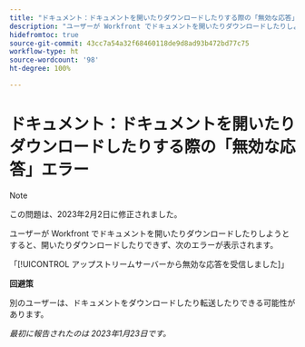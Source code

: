 ```yaml
---
title: "ドキュメント：ドキュメントを開いたりダウンロードしたりする際の「無効な応答」エラー"
description: "ユーザーが Workfront でドキュメントを開いたりダウンロードしたりしようとすると、開いたりダウンロードしたりできず、エラーが表示される"
hidefromtoc: true
source-git-commit: 43cc7a54a32f68460118de9d8ad93b472bd77c75
workflow-type: ht
source-wordcount: '98'
ht-degree: 100%

---
```



# ドキュメント：ドキュメントを開いたりダウンロードしたりする際の「無効な応答」エラー

<!--This article is on the WF and WFP TOC-->

>[!NOTE]
>
>この問題は、2023年2月2日に修正されました。

ユーザーが Workfront でドキュメントを開いたりダウンロードしたりしようとすると、開いたりダウンロードしたりできず、次のエラーが表示されます。

「[!UICONTROL アップストリームサーバーから無効な応答を受信しました]」

**回避策**

別のユーザーは、ドキュメントをダウンロードしたり転送したりできる可能性があります。

_最初に報告されたのは 2023年1月23日です。_

